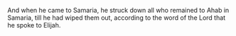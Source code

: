 And when he came to Samaria, he struck down all who remained to Ahab in Samaria, till he had wiped them out, according to the word of the Lord that he spoke to Elijah.
